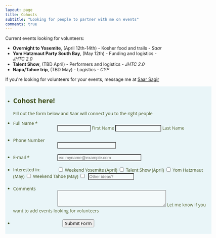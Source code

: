 ```yaml
---
layout: page
title: Cohosts
subtitle: "Looking for people to partner with me on events"
comments: true
---
```


Current events looking for volunteers:
- **Overnight to Yosemite**, (April 12th-14th) - Kosher food and trails - *Saar*
- **Yom Hatzmaut Party South Bay**, (May 12th) - Funding and logistics - *JHTC 2.0*
- **Talent Show**, (TBD April) - Performers and logistics - *JHTC 2.0*
- **Napa/Tahoe trip**, (TBD May) - Logistics - *CYP*

If you're looking for volunteers for your events, message me at <a href="https://www.facebook.com/messages/t/sagirsaar">Saar Sagir</a>

<script src="https://cdn.jotfor.ms/js/vendor/jquery-1.8.0.min.js?v=3.3.10207" type="text/javascript"></script>
<script src="https://cdn.jotfor.ms/js/vendor/maskedinput.min.js?v=3.3.10207" type="text/javascript"></script>
<script src="https://cdn.jotfor.ms/js/vendor/jquery.maskedinput.min.js?v=3.3.10207" type="text/javascript"></script>
<script src="https://cdn.jotfor.ms/static/prototype.forms.js" type="text/javascript"></script>
<script src="https://cdn.jotfor.ms/static/jotform.forms.js?3.3.10207" type="text/javascript"></script>
<script type="text/javascript">
   JotForm.setConditions([{"action":[{"field":"21","visibility":"Show","id":"action_0_1551310672039"}],"id":"1551310644216","index":"0","link":"Any","priority":"0","terms":[{"field":"11","operator":"equals","value":"Other"}],"type":"field"}]);
	JotForm.init(function(){
      JotForm.setPhoneMaskingValidator( 'input_22_full', '(###) ###-####' );
      setTimeout(function() {
          $('input_9').hint('ex: myname@example.com');
       }, 20);
    /*INIT-END*/
	});

   JotForm.prepareCalculationsOnTheFly([null,null,{"name":"submitForm","qid":"2","text":"Submit Form","type":"control_button"},{"name":"fullName","qid":"3","text":"Full Name","type":"control_fullname"},null,null,null,null,null,{"name":"email9","qid":"9","text":"E-mail","type":"control_email"},null,null,null,null,{"name":"interestedIn14","qid":"14","text":"Interested in:","type":"control_checkbox"},null,{"name":"comments","qid":"16","subLabel":"Let me know if you want to add events looking for volunteers","text":"Comments","type":"control_textarea"},{"name":"cohostEvents","qid":"17","text":"Cohost here!","type":"control_head"},null,null,null,null,{"description":"","name":"phoneNumber","qid":"22","text":"Phone Number","type":"control_phone"}]);
   setTimeout(function() {
JotForm.paymentExtrasOnTheFly([null,null,{"name":"submitForm","qid":"2","text":"Submit Form","type":"control_button"},{"name":"fullName","qid":"3","text":"Full Name","type":"control_fullname"},null,null,null,null,null,{"name":"email9","qid":"9","text":"E-mail","type":"control_email"},null,null,null,null,{"name":"interestedIn14","qid":"14","text":"Interested in:","type":"control_checkbox"},null,{"name":"comments","qid":"16","subLabel":"Let me know if you want to add events looking for volunteers","text":"Comments","type":"control_textarea"},{"name":"cohostEvents","qid":"17","text":"Cohost here!","type":"control_head"},null,null,null,null,{"description":"","name":"phoneNumber","qid":"22","text":"Phone Number","type":"control_phone"}]);}, 20);
</script>
<link href="https://cdn.jotfor.ms/static/formCss.css?3.3.10207" rel="stylesheet" type="text/css" />
<link type="text/css" media="print" rel="stylesheet" href="https://cdn.jotfor.ms/css/printForm.css?3.3.10207" />
<link type="text/css" rel="stylesheet" href="https://cdn.jotfor.ms/css/styles/nova.css?3.3.10207" />
<link type="text/css" rel="stylesheet" href="/css/jotformtheme.css"/>
<style type="text/css">
    .form-label-left{
        width:150px;
    }
    .form-line{
        padding-top:6px;
        padding-bottom:6px;
    }
    .form-label-right{
        width:150px;
    }
    .form-all{
        width:650px;
        color:#3e4e1a !important;
        font-family:'Open Sans', 'Helvetica Neue', Helvetica, Arial, sans-serif;
        font-size:14px;
    }
    .form-radio-item label, .form-checkbox-item label, .form-grading-label, .form-header{
        color: false;
    }

</style>

<style type="text/css" id="form-designer-style">
    /* Injected CSS Code */
.form-label.form-label-auto {

        display: inline-block;
        float: left;
        text-align: left;

      }/*PREFERENCES STYLE*/
    .form-all {
      font-family: 'Open Sans', 'Helvetica Neue', Helvetica, Arial, sans-serif;
    }
    .form-all .qq-upload-button,
    .form-all .form-submit-button,
    .form-all .form-submit-reset,
    .form-all .form-submit-print {
      font-family: 'Open Sans', 'Helvetica Neue', Helvetica, Arial, sans-serif;
    }
    .form-all .form-pagebreak-back-container,
    .form-all .form-pagebreak-next-container {
      font-family: 'Open Sans', 'Helvetica Neue', Helvetica, Arial, sans-serif;
    }
    .form-header-group {
      font-family: 'Open Sans', 'Helvetica Neue', Helvetica, Arial, sans-serif;
    }
    .form-label {
      font-family: 'Open Sans', 'Helvetica Neue', Helvetica, Arial, sans-serif;
    }



    .form-line {
      margin-top: 6px;
      margin-bottom: 6px;
    }

    .form-all {
      width: 650px;
    }

    .form-label-left,
    .form-label-right,
    .form-label-left.form-label-auto,
    .form-label-right.form-label-auto {
      width: 140px;
    }

    .form-all {
      font-size: 14px
    }
    .form-all .qq-upload-button,
    .form-all .qq-upload-button,
    .form-all .form-submit-button,
    .form-all .form-submit-reset,
    .form-all .form-submit-print {
      font-size: 14px
    }
    .form-all .form-pagebreak-back-container,
    .form-all .form-pagebreak-next-container {
      font-size: 14px
    }

    .supernova .form-all, .form-all {
      background-color: rgba(213,238,243,0.5);
      border: 1px solid transparent;
    }

    .form-all {
      color: #3e4e1a;
    }
    .form-header-group .form-header {
      color: #3e4e1a;
    }
    .form-header-group .form-subHeader {
      color: #3e4e1a;
    }
    .form-label-top,
    .form-label-left,
    .form-label-right,
    .form-html,
    .form-checkbox-item label,
    .form-radio-item label {
      color: #3e4e1a;
    }
    .form-sub-label {
      color: #586834;
    }

    .supernova {
      background-color: rgba(255,255,255,0);
    }
    .supernova body {
      background: transparent;
    }

    .form-textbox,
    .form-textarea,
    .form-radio-other-input,
    .form-checkbox-other-input,
    .form-captcha input,
    .form-spinner input {
      background-color: rgba(255,255,255,0.5);
    }

    .supernova {
      background-image: none;
    }
    #stage {
      background-image: none;
    }

    .form-all {
      background-image: none;
    }

  .ie-8 .form-all:before { display: none; }
  .ie-8 {
    margin-top: auto;
    margin-top: initial;
  }

  /*PREFERENCES STYLE*//*__INSPECT_SEPERATOR__*/
    /* Injected CSS Code */
</style>

<link type="text/css" rel="stylesheet" href="https://cdn.jotfor.ms/css/styles/buttons/form-submit-button-simple_green_apple.css?3.3.10207"/>
<form class="jotform-form nopad" action="https://submit.jotform.us/submit/90577425056158/" method="post" name="form_90577425056158" id="90577425056158" accept-charset="utf-8">
  <input type="hidden" name="formID" value="90577425056158" />
  <div class="form-all">
    <ul class="form-section page-section">
      <li id="cid_17" class="form-input-wide" data-type="control_head">
        <div class="form-header-group ">
          <div class="header-text httac htvam">
            <h2 id="header_17" class="form-header" data-component="header">
              Cohost here!
            </h2>
            <div id="subHeader_17" class="form-subHeader">
              Fill out the form below and Saar will connect you to the right people
            </div>
          </div>
        </div>
      </li>
      <li class="form-line jf-required" data-type="control_fullname" id="id_3">
        <label class="form-label form-label-left form-label-auto" id="label_3" for="first_3">
          Full Name
          <span class="form-required">
            *
          </span>
        </label>
        <div id="cid_3" class="form-input jf-required">
          <div data-wrapper-react="true">
            <span class="form-sub-label-container" style="vertical-align:top">
              <input type="text" id="first_3" name="q3_fullName[first]" class="form-textbox validate[required]" size="10" value="" data-component="first" required="" />
              <label class="form-sub-label" for="first_3" id="sublabel_first" style="min-height:13px"> First Name </label>
            </span>
            <span class="form-sub-label-container" style="vertical-align:top">
              <input type="text" id="last_3" name="q3_fullName[last]" class="form-textbox validate[required]" size="15" value="" data-component="last" required="" />
              <label class="form-sub-label" for="last_3" id="sublabel_last" style="min-height:13px"> Last Name </label>
            </span>
          </div>
        </div>
      </li>
      <li class="form-line" data-type="control_phone" id="id_22">
        <label class="form-label form-label-left form-label-auto" id="label_22" for="input_22_full"> Phone Number </label>
        <div id="cid_22" class="form-input wide120">
          <span class="form-sub-label-container" style="vertical-align:top">
            <input type="tel" id="input_22_full" name="q22_phoneNumber[full]" data-type="mask-number" class="mask-phone-number form-textbox validate[Fill Mask] wide120" autoComplete="off" data-masked="true" value="" data-component="phone" />
            <!-- <label class="form-sub-label" for="input_22_masked" id="sublabel_masked" style="min-height:13px">  </label> -->
          </span>
        </div>
      </li>
      <li class="form-line jf-required" data-type="control_email" id="id_9">
        <label class="form-label form-label-left form-label-auto" id="label_9" for="input_9">
          E-mail
          <span class="form-required">
            *
          </span>
        </label>
        <div id="cid_9" class="form-input jf-required wide190">
          <input type="email" id="input_9" name="q9_email9" class="form-textbox validate[required, Email] wide190" size="30" value="" placeholder="ex: myname@example.com" data-component="email" required="" />
        </div>
      </li>
      <li class="form-line" data-type="control_checkbox" id="id_14">
        <label class="form-label form-label-left form-label-auto" id="label_14" for="input_14_0"> Interested in: </label>
        <div id="cid_14" class="form-input">
          <div class="form-single-column" data-component="checkbox">
            <span class="form-checkbox-item" style="clear:left">
              <span class="dragger-item">
              </span>
              <input type="checkbox" class="form-checkbox" id="input_14_0" name="q14_interestedIn14[]" value="Weekend Yosemite (April)" />
              <label id="label_input_14_0" for="input_14_0"> Weekend Yosemite (April) </label>
            </span>
            <span class="form-checkbox-item" style="clear:left">
              <span class="dragger-item">
              </span>
              <input type="checkbox" class="form-checkbox" id="input_14_1" name="q14_interestedIn14[]" value="Talent Show (April)" />
              <label id="label_input_14_1" for="input_14_1"> Talent Show (April) </label>
            </span>
            <span class="form-checkbox-item" style="clear:left">
              <span class="dragger-item">
              </span>
              <input type="checkbox" class="form-checkbox" id="input_14_2" name="q14_interestedIn14[]" value="Yom Hatzmaut (May)" />
              <label id="label_input_14_2" for="input_14_2"> Yom Hatzmaut (May) </label>
            </span>
            <span class="form-checkbox-item" style="clear:left">
              <span class="dragger-item">
              </span>
              <input type="checkbox" class="form-checkbox" id="input_14_3" name="q14_interestedIn14[]" value="Weekend Tahoe (May)" />
              <label id="label_input_14_3" for="input_14_3"> Weekend Tahoe (May) </label>
            </span>
            <span class="form-checkbox-item" style="clear:left">
              <input type="checkbox" class="form-checkbox-other form-checkbox" name="q14_interestedIn14[other]" id="other_14" value="other" />
              <label style="display:inline-block;text-indent:0" for="other_14">  </label>
              <input type="text" class="form-checkbox-other-input form-textbox" name="q14_interestedIn14[other]" data-otherhint="Other ideas?" placeholder="Other ideas?" size="15" id="input_14" />
              <br/>
            </span>
          </div>
        </div>
      </li>
      <li class="form-line" data-type="control_textarea" id="id_16">
        <label class="form-label form-label-left form-label-auto" id="label_16" for="input_16"> Comments </label>
        <div id="cid_16" class="form-input">
          <span class="form-sub-label-container" style="vertical-align:top">
            <textarea id="input_16" class="form-textarea" name="q16_comments" cols="40" rows="3" data-component="textarea"></textarea>
            <label class="form-sub-label" for="input_16" style="min-height:13px"> Let me know if you want to add events looking for volunteers </label>
          </span>
        </div>
      </li>
      <li class="form-line" data-type="control_button" id="id_2">
        <div id="cid_2" class="form-input-wide">
          <div style="margin-left:156px" class="form-buttons-wrapper">
            <button id="input_2" type="submit" class="form-submit-button form-submit-button-simple_green_apple" data-component="button">
              Submit Form
            </button>
          </div>
        </div>
      </li>
      <li style="display:none">
        Should be Empty:
        <input type="text" name="website" value="" />
      </li>
    </ul>
  </div>
  <!-- <script>
  JotForm.showJotFormPowered = "new_footer";
  </script>
  <input type="hidden" id="simple_spc" name="simple_spc" value="90577425056158" />
  <script type="text/javascript">
  document.getElementById("si" + "mple" + "_spc").value = "90577425056158-90577425056158";
  </script>
  <div class="formFooter-heightMask">
  </div>
  <div class="formFooter f6">
    <a href="https://www.jotform.com/pricing?utm_source=formfooter&utm_medium=banner&utm_term=90577425056158&utm_content=jotform_logo&utm_campaign=powered_by_jotform_le" target="_blank" class="formFooter-logoLink"><img class="formFooter-logo" src="https://cdn.jotfor.ms/assets/img/logo/logo-new@1x.png" alt="" style="height: 44px;"></a>
    <div class="formFooter-rightSide">
      <span class="formFooter-text">
        Now create your own JotForm - It's free!
      </span>
      <a class="formFooter-button" href="https://www.jotform.com/?utm_source=formfooter&utm_medium=banner&utm_term=90577425056158&utm_content=jotform_button&utm_campaign=powered_by_jotform_le" target="_blank">Create your own JotForm</a>
    </div>
  </div> -->
</form>
<script type="text/javascript">JotForm.ownerView=true;</script>